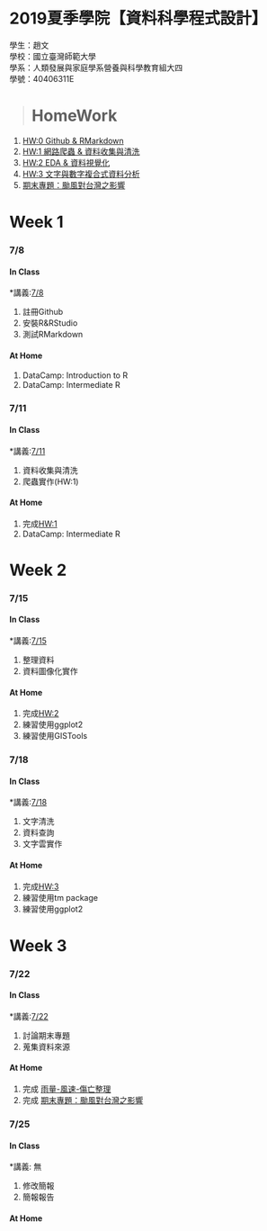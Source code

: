 # 2019夏季學院【資料科學程式設計】
 學生：趙文<br>
 學校：國立臺灣師範大學<br>
 學系：人類發展與家庭學系營養與科學教育組大四<br>
 學號：40406311E
 
># HomeWork 
1. [HW:0 Github & RMarkdown](https://jellyweiwei.github.io/Data-Science/Week1_7.8/test.html)
2. [HW:1 網路爬蟲 & 資料收集與清洗](https://jellyweiwei.github.io/Data-Science/Week1_7.11/HW_1.html)
3. [HW:2 EDA & 資料視覺化](https://jellyweiwei.github.io/Data-Science/Week2_7.15/HW_2.html)
4. [HW:3 文字與數字複合式資料分析](https://jellyweiwei.github.io/Data-Science/Week2_7.18/HW_3.html)
5. [期末專題：颱風對台灣之影響](https://docs.google.com/presentation/d/e/2PACX-1vRCEsouI3Tj-W1DlOsu0c7kE5o-5lRUdUJfzLfdN-N7uvhAP-qZphjVwXLqw7_7T6Hn90Uh0VyLndAh/pub?start=false&loop=false&delayms=3000)

# Week 1
### 7/8
#### In Class
*講義:[7/8](https://docs.google.com/presentation/d/e/2PACX-1vRNotYqGl42khFyyjuiRYQ9cOOwNsBgGXgW-IBoIJDdiG6T2Adw2X-SO4dDGPhKqd7JlEb3ku9Hmn_7/pub?start=false&loop=false&delayms=3000&slide=id.p)

1. 註冊Github
2. 安裝R&RStudio
3. 測試RMarkdown

#### At Home
1. DataCamp: Introduction to R
2. DataCamp: Intermediate R  

### 7/11
#### In Class
*講義:[7/11](https://docs.google.com/presentation/d/e/2PACX-1vSx3-g4Z4LgimZKlKfk_L2gH00mDAyQo8DIugatiEXtCUI7hRNuxNtzzuobjLy-VadSpuohEsh4OeqK/pub?start=false&loop=false&delayms=3000&slide=id.p)

1. 資料收集與清洗
2. 爬蟲實作(HW:1)  

#### At Home
1. 完成[HW:1]((https://jellyweiwei.github.io/Data-Science/Week1_7.11/HW_1.html))
2. DataCamp: Intermediate R  

# Week 2
### 7/15
#### In Class
*講義:[7/15](https://docs.google.com/presentation/d/e/2PACX-1vTvdUOo9w0RFYs8NBIr7svtShHutVeipc9zAMFJN8Bq2LzVCwBpvEO5ChIfaoRjspZDAJSMbJOjWBL8/pub?start=false&loop=false&delayms=3000&slide=id.p)  

1. 整理資料
2. 資料圖像化實作

#### At Home
1. 完成[HW:2]((https://jellyweiwei.github.io/Data-Science/Week2_7.15/HW_2.html))
2. 練習使用ggplot2
3. 練習使用GISTools

### 7/18
#### In Class
*講義:[7/18](https://docs.google.com/presentation/d/e/2PACX-1vRGRc4TLe_rffXaSlWPU7rWZx4fQ7HxMcwHXbTAxfWh6xwlBtM9rxA1rfHI5eM-2GaxkMGC2NMSnUj5/pub?start=false&loop=false&delayms=3000&slide=id.p)  

1. 文字清洗
2. 資料查詢
3. 文字雲實作

#### At Home
1. 完成[HW:3](https://jellyweiwei.github.io/Data-Science/Week2_7.18/HW_3.html)
2. 練習使用tm package
3. 練習使用ggplot2

# Week 3
### 7/22
#### In Class
*講義:[7/22](https://docs.google.com/presentation/d/e/2PACX-1vSzngDJuRE8e5nuP_f8muXnSXuKQPVqmVCT2y41lmqnBw6btgm1kC8OL9WH7FjbiFm4kIKkdWxu8as7/pub?start=false&loop=false&delayms=3000&slide=id.p)

1. 討論期末專題
2. 蒐集資料來源

#### At Home
1. 完成 [雨量-風速-傷亡整理](https://jellyweiwei.github.io/Data-Science/Week3_期末專題/雨量-風速-傷亡.html)
2. 完成 [期末專題：颱風對台灣之影響](https://docs.google.com/presentation/d/e/2PACX-1vRCEsouI3Tj-W1DlOsu0c7kE5o-5lRUdUJfzLfdN-N7uvhAP-qZphjVwXLqw7_7T6Hn90Uh0VyLndAh/pub?start=false&loop=false&delayms=3000)

### 7/25
#### In Class
*講義: 無

1. 修改簡報
2. 簡報報告

#### At Home